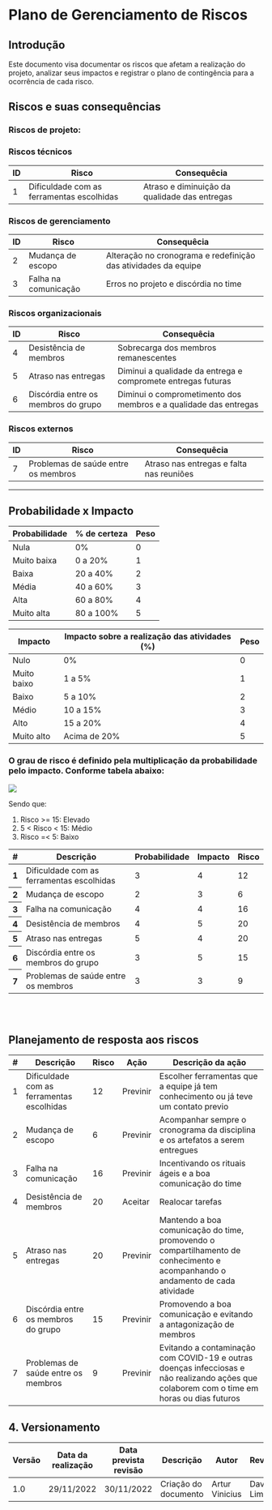 # Plano de Gerenciamento de Riscos

## Introdução
Este documento visa documentar os riscos que afetam a realização do projeto, analizar seus impactos e registrar o plano de contingência para a ocorrência de cada risco.

## Riscos e suas consequências

### Riscos de projeto:

### Riscos técnicos
| ID | Risco | Consequêcia |
|--|--|--|
| 1 | Dificuldade com as ferramentas escolhidas | Atraso e diminuição da qualidade das entregas  |

### Riscos de gerenciamento
| ID | Risco | Consequêcia |
|--|--|--|
| 2 | Mudança de escopo | Alteração no cronograma e redefinição das atividades da equipe |
| 3 | Falha na comunicação | Erros no projeto e discórdia no time |

### Riscos organizacionais
| ID | Risco | Consequêcia |
|--|--|--|
| 4 | Desistência de membros | Sobrecarga dos membros remanescentes |
| 5 | Atraso nas entregas | Diminui a qualidade da entrega e compromete entregas futuras |
| 6 | Discórdia entre os membros do grupo | Diminui o comprometimento dos membros e a qualidade das entregas |

### Riscos externos
| ID | Risco | Consequêcia |
|--|--|--|
| 7 | Problemas de saúde entre os membros  | Atraso nas entregas e falta nas reuniões |

<hr>

## Probabilidade x Impacto

| Probabilidade | % de certeza | Peso |
|--|--|--|
| Nula | 0% | 0 |
| Muito baixa | 0 a 20% | 1 |
| Baixa | 20 a 40% | 2 |
| Média | 40 a 60% | 3 |
| Alta | 60 a 80% | 4 |
| Muito alta | 80 a 100% | 5 |

| Impacto | Impacto sobre a realização das atividades (%) | Peso |
|--|--|--|
| Nulo | 0% | 0 |
| Muito baixo | 1 a 5% | 1 |
| Baixo | 5 a 10% | 2 |
| Médio | 10 a 15% | 3 |
| Alto | 15 a 20% | 4 |
| Muito alto | Acima de 20% | 5 |

### O grau de risco é definido pela multiplicação da probabilidade pelo impacto. Conforme tabela abaixo:

![](https://i.imgur.com/UgqOw1k.png)

Sendo que:

1. Risco >= 15: Elevado
2. 5 < Risco < 15: Médio
3. Risco =< 5: Baixo

<table class="table table-hover">
    <thead>
        <tr>
            <th scope="col">#</th>
            <th scope="col">Descrição</th>
            <th scope="col">Probabilidade</th>
            <th scope="col">Impacto</th>
            <th scope="col">Risco</th>
        </tr>
    </thead>
    <tbody>
        <tr class="table-warning">
            <th scope="row">1</th>
            <td>Dificuldade com as ferramentas escolhidas</td>
            <td> 3 </td>
            <td> 4 </td>
            <td> 12 </td>
        </tr>  
        <tr class="table-info">
            <th scope="row">2</th>
            <td>Mudança de escopo</td>
            <td> 2 </td>
            <td> 3 </td>
            <td> 6 </td>
        </tr>
        <tr class="table-warning">
            <th scope="row">3</th>
            <td>Falha na comunicação</td>
            <td> 4 </td>
            <td> 4 </td>
            <td> 16 </td>
        </tr>
        <tr class="table-danger">
            <th scope="row">4</th>
            <td>Desistência de membros</td>
            <td> 4 </td>
            <td> 5 </td>
            <td> 20 </td>
        </tr>
        <tr class="table-warning">
            <th scope="row">5</th>
            <td>Atraso nas entregas</td>
            <td> 5 </td>
            <td> 4 </td>
            <td> 20 </td>
        </tr>
        <tr class="table-warning">
            <th scope="row">6</th>
            <td>Discórdia entre os membros do grupo</td>
            <td> 3 </td>
            <td> 5 </td>
            <td> 15 </td>
        </tr>
        <tr class="table-warning">
            <th scope="row">7</th>
            <td>Problemas de saúde entre os membros</td>
            <td> 3 </td>
            <td> 3 </td>
            <td> 9 </td>
        </tr>
    </tbody>
</table>
<br>
<br>

## Planejamento de resposta aos riscos

| # | Descrição | Risco | Ação | Descrição da ação |
| -- | -- | -- | -- | -- |
| 1 | Dificuldade com as ferramentas escolhidas | 12 | Previnir | Escolher ferramentas que a equipe já tem conhecimento ou já teve um contato previo  |
| 2 | Mudança de escopo | 6 | Previnir | Acompanhar sempre o cronograma da disciplina e os artefatos a serem entregues |
| 3 | Falha na comunicação | 16 | Previnir | Incentivando os rituais ágeis e a boa comunicação do time |
| 4 | Desistência de membros | 20 | Aceitar | Realocar tarefas |
| 5 | Atraso nas entregas | 20 | Previnir | Mantendo a boa comunicação do time, promovendo o compartilhamento de conhecimento e acompanhando o andamento de cada atividade |
| 6 | Discórdia entre os membros do grupo | 15 | Previnir | Promovendo a boa comunicação e evitando a antagonização de membros |
| 7 | Problemas de saúde entre os membros | 9 | Previnir | Evitando a contaminação com COVID-19 e outras doenças infecciosas e não realizando ações que colaborem com o time em horas ou dias futuros |

## 4. Versionamento

| Versão | Data da realização | Data prevista revisão | Descrição                     | Autor          | Revisor         |
| ------ | ------------------ | --------------------- | ----------------------------- | -------------- | --------------- |
| 1.0    | 29/11/2022         | 30/11/2022            | Criação do documento          | Artur Vinicius | Davi Lima       |

